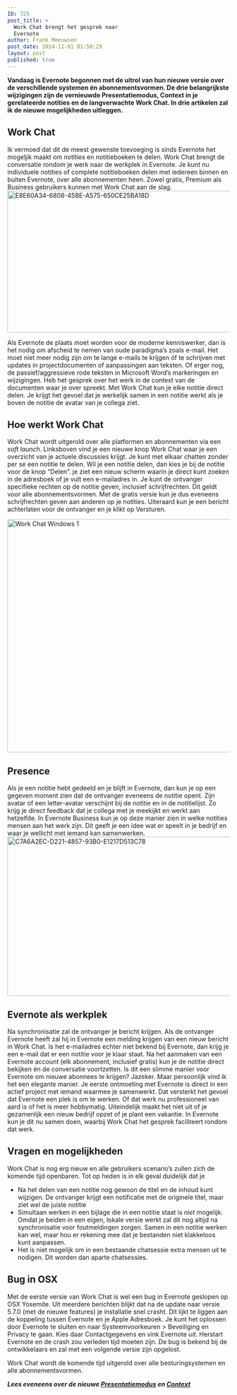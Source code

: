 ```yaml
---
ID: 725
post_title: >
  Work Chat brengt het gesprek naar
  Evernote
author: Frank Meeuwsen
post_date: 2014-11-01 01:50:29
layout: post
published: true
---
```

<strong>Vandaag is Evernote begonnen met de uitrol van hun nieuwe versie over de verschillende systemen én abonnementsvormen. De drie belangrijkste wijzigingen zijn de vernieuwde Presentatiemodus, Context in je gerelateerde notities en de langverwachte Work Chat. In drie artikelen zal ik de nieuwe mogelijkheden uitleggen.</strong>

<!--more-->
<h2 id="workchat">Work Chat</h2>
Ik vermoed dat dit de meest gewenste toevoeging is sinds Evernote het mogeljik maakt om notities en notitieboeken te delen. Work Chat brengt de conversatie rondom je werk naar de werkplek ín Evernote. Je kunt nu individuele notities of complete notitieboeken delen met iedereen binnen en buiten Evernote, over alle abonnementen heen. Zowel gratis, Premium als Business gebruikers kunnen met Work Chat aan de slag.

<img class="aligncenter wp-image-727" src="http://allesonthouden.nl/wp-content/uploads/2014/11/E8E60A34-6808-45BE-A575-650CE25BA18D-1024x469.jpg" alt="E8E60A34-6808-45BE-A575-650CE25BA18D" width="700" height="321" />

Als Evernote de plaats moet worden voor de moderne kenniswerker, dan is het nodig om afscheid te nemen van oude paradigma’s zoals e-mail. Het moet niet meer nodig zijn om te lange e-mails te krijgen óf te schrijven met updates in projectdocumenten of aanpassingen aan teksten. Of erger nog, de passief/aggressieve rode teksten in Microsoft Word’s markeringen en wijzigingen.
Heb het gesprek over het werk in de context van de documenten waar je over spreekt. Met Work Chat kun je elke notitie direct delen. Je krijgt het gevoel dat je werkelijk samen in een notitie werkt als je boven de notitie de avatar van je collega ziet.
<h2 id="werking">Hoe werkt Work Chat</h2>
Work Chat wordt uitgerold over alle platformen en abonnementen via een <em>soft launch</em>. Linksboven vind je een nieuwe knop Work Chat waar je een overzicht van je actuele discussies krijgt. Je kunt met elkaar chatten zonder per se een notitie te delen. Wil je een notitie delen, dan kies je bij de notitie voor de knop “Delen”. je ziet een nieuw scherm waarin je direct kunt zoeken in de adresboek of je vult een e-mailadres in. Je kunt de ontvanger specifieke rechten op de notitie geven, inclusief schrijfrechten. Dit geldt voor alle abonnementsvormen. Met de gratis versie kun je dus eveneens schrijfrechten geven aan anderen op je notities.
Uiteraard kun je een bericht achterlaten voor de ontvanger en je klikt op Versturen.

<a href="http://allesonthouden.nl/wp-content/uploads/2014/11/Work-Chat-Windows-1.jpg"><img class="aligncenter size-full wp-image-728" src="http://allesonthouden.nl/wp-content/uploads/2014/11/Work-Chat-Windows-1.jpg" alt="Work Chat Windows 1" width="736" height="528" /></a>
<h2 id="presence">Presence</h2>
Als je een notitie hebt gedeeld en je blijft in Evernote, dan kun je op een gegeven moment zien dat de ontvanger eveneens de notitie opent. Zijn avatar of een letter-avatar verschijnt bij de notitie en in de notitielijst. Zo krijg je direct feedback dat je collega met je meekijkt en werkt aan hetzelfde. In Evernote Business kun je op deze manier zien in welke notities mensen aan het werk zijn. Dit geeft je een idee wat er speelt in je bedrijf en waar je wellicht met iemand kan samenwerken.

<img class="aligncenter size-full wp-image-729" src="http://allesonthouden.nl/wp-content/uploads/2014/11/C7A6A2EC-D221-4857-93B0-E1217D513C78.jpg" alt="C7A6A2EC-D221-4857-93B0-E1217D513C78" width="640" height="360" />
<h2 id="evernotealswerkplek">Evernote als werkplek</h2>
Na synchronisatie zal de ontvanger je bericht krijgen. Als de ontvanger Evernote heeft zal hij in Evernote een melding krijgen van een nieuw bericht in Work Chat. Is het e-mailadres echter niet bekend bij Evernote, dan krijg je een e-mail dat er een notitie voor je klaar staat. Na het aanmaken van een Evernote account (elk abonnement, inclusief gratis) kun je de notitie direct bekijken én de conversatie voortzetten. Is dit een slimme manier voor Evernote om nieuwe abonnees te krijgen? Jazeker. Maar persoonlijk vind ik het een elegante manier. Je eerste ontmoeting met Evernote is direct in een actief project met iemand waarmee je samenwerkt. Dat versterkt het gevoel dat Evernote een plek is om te werken. Of dat werk nu professioneel van aard is of het is meer hobbymatig. Uiteindelijk maakt het niet uit of je gezamenlijk een nieuw bedrijf opzet of je plant een vakantie. In Evernote kun je dit nu samen doen, waarbij Work Chat het gesprek faciliteert rondom dat werk.
<h2 id="vragenenmogelijkheden">Vragen en mogelijkheden</h2>
Work Chat is nog erg nieuw en alle gebruikers scenario’s zullen zich de komende tijd openbaren. Tot op heden is in elk geval duidelijk dat je
<ul>
	<li>Na het delen van een notitie nog gewoon de titel en de inhoud kunt wijzigen. De ontvanger krijgt een notificatie met de originele titel, maar ziet wel de juiste notitie</li>
	<li>Simultaan werken in een bijlage die in een notitie staat is <em>niet</em> mogelijk. Omdat je beiden in een eigen, lokale versie werkt zal dit nog altijd na synchronisatie voor foutmeldingen zorgen. Samen in een notitie werken kan wel, maar hou er rekening mee dat je bestanden niet klakkeloos kunt aanpassen.</li>
	<li>Het is niet mogelijk om in een bestaande chatsessie extra mensen uit te nodigen. Dit worden dan aparte chatsessies.</li>
</ul>
<h2 id="buginosx">Bug in OSX</h2>
Met de eerste versie van Work Chat is wel een bug in Evernote geslopen op OSX Yosemite. Uit meerdere berichten blijkt dat na de update naar versie 5.7.0 (met de nieuwe features) je installatie snel crasht. Dit lijkt te liggen aan de koppeling tussen Evernote en je Apple Adresboek. Je kunt het oplossen door Evernote te sluiten en naar Systeemvoorkeuren &gt; Beveiliging en Privacy te gaan. Kies daar Contactgegevens en vink Evernote <em>uit</em>. Herstart Evernote en de crash zou verleden tijd moeten zijn. De bug is bekend bij de ontwikkelaars en zal met een volgende versie zijn opgelost.

Work Chat wordt de komende tijd uitgerold over alle besturingsystemen en alle abonnementsvormen.

<em><strong>Lees eveneens over de nieuwe <a title="Presenteren in Evernote vernieuwd" href="http://allesonthouden.nl/presenteren-evernote-vernieuwd/">Presentatiemodus</a> en <a title="Context geeft je live informatie bij je notities" href="http://allesonthouden.nl/context-geeft-je-live-informatie-bij-je-notities/">Context</a></strong></em>
